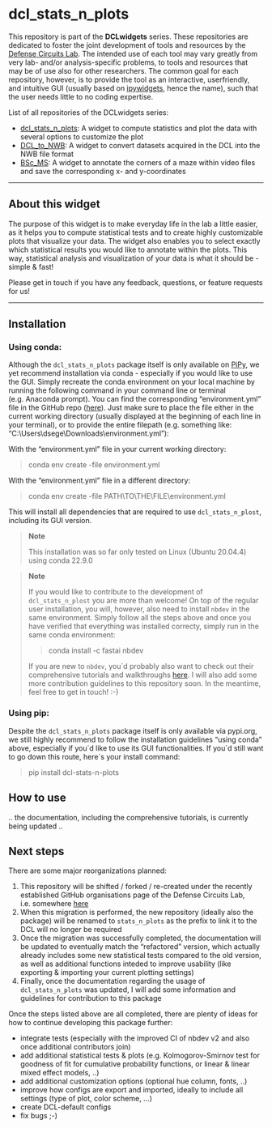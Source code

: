 dcl_stats_n\_plots
================

<!-- WARNING: THIS FILE WAS AUTOGENERATED! DO NOT EDIT! -->

This repository is part of the **DCLwidgets** series. These repositories
are dedicated to foster the joint development of tools and resources by
the [Defense Circuits Lab](https://www.defense-circuits-lab.com/). The
intended use of each tool may vary greatly from very lab- and/or
analysis-specific problems, to tools and resources that may be of use
also for other researchers. The common goal for each repository,
however, is to provide the tool as an interactive, userfriendly, and
intuitive GUI (usually based on
[ipywidgets](https://ipywidgets.readthedocs.io/en/stable/), hence the
name), such that the user needs little to no coding expertise.

List of all repositories of the DCLwidgets series: <br>

- [dcl_stats_n\_plots](https://github.com/DSegebarth/dcl_stats_n_plots/):
  A widget to compute statistics and plot the data with several options
  to customize the plot
- [DCL_to_NWB](https://github.com/DSegebarth/DCL_to_NWB/): A widget to
  convert datasets acquired in the DCL into the NWB file format
- [BSc_MS](https://github.com/DSegebarth/BSc_MS/): A widget to annotate
  the corners of a maze within video files and save the corresponding x-
  and y-coordinates

------------------------------------------------------------------------

## About this widget

The purpose of this widget is to make everyday life in the lab a little
easier, as it helps you to compute statistical tests and to create
highly customizable plots that visualize your data. The widget also
enables you to select exactly which statistical results you would like
to annotate within the plots. This way, statistical analysis and
visualization of your data is what it should be - simple & fast!

Please get in touch if you have any feedback, questions, or feature
requests for us!

------------------------------------------------------------------------

## Installation

### Using conda:

Although the `dcl_stats_n_plots` package itself is only available on
[PiPy](https://pypi.org/project/dcl-stats-n-plots/), we yet recommend
installation via conda - especially if you would like to use the GUI.
Simply recreate the conda environment on your local machine by running
the following command in your command line or terminal (e.g. Anaconda
prompt). You can find the corresponding “environment.yml” file in the
GitHub repo
([here](https://github.com/DSegebarth/dcl_stats_n_plots/blob/master/environment.yml)).
Just make sure to place the file either in the current working directory
(usually displayed at the beginning of each line in your terminal), or
to provide the entire filepath (e.g. something like:
“C:\Users\dsege\Downloads\environment.yml”):

With the “environment.yml” file in your current working directory: <br>

> conda env create -file environment.yml

With the “environment.yml” file in a different directory: <br>

> conda env create -file PATH\TO\THE\FILE\environment.yml

This will install all dependencies that are required to use
`dcl_stats_n_plost`, including its GUI version.

<div>

> **Note**
>
> This installation was so far only tested on Linux (Ubuntu 20.04.4)
> using conda 22.9.0

</div>

<div>

> **Note**
>
> If you would like to contribute to the development of
> `dcl_stats_n_plost` you are more than welcome! On top of the regular
> user installation, you will, however, also need to install `nbdev` in
> the same environment. Simply follow all the steps above and once you
> have verified that everything was installed correcty, simply run in
> the same conda environment:
>
> > conda install -c fastai nbdev
>
> If you are new to `nbdev`, you´d probably also want to check out their
> comprehensive tutorials and walkthroughs
> [here](https://nbdev.fast.ai/tutorials/). I will also add some more
> contribution guidelines to this repository soon. In the meantime, feel
> free to get in touch! :-)

</div>

### Using pip:

Despite the `dcl_stats_n_plots` package itself is only available via
pypi.org, we still highly recommend to follow the installation
guidelines “using conda” above, especially if you´d like to use its GUI
functionalities. If you´d still want to go down this route, here´s your
install command:

> pip install dcl-stats-n-plots

## How to use

.. the documentation, including the comprehensive tutorials, is
currently being updated ..

## Next steps

There are some major reorganizations planned:

1)  This repository will be shifted / forked / re-created under the
    recently established GitHub organisations page of the Defense
    Circuits Lab, i.e. somewhere
    [here](https://github.com/orgs/Defense-Circuits-Lab/repositories)
2)  When this migration is performed, the new repository (ideally also
    the package) will be renamed to `stats_n_plots` as the prefix to
    link it to the DCL will no longer be required
3)  Once the migration was successfully completed, the documentation
    will be updated to eventually match the “refactored” version, which
    actually already includes some new statistical tests compared to the
    old version, as well as additional functions inteded to improve
    usability (like exporting & importing your current plotting
    settings)
4)  Finally, once the documentation regarding the usage of
    `dcl_stats_n_plots` was updated, I will add some information and
    guidelines for contribution to this package

Once the steps listed above are all completed, there are plenty of ideas
for how to continue developing this package further:

- integrate tests (especially with the improved CI of nbdev v2 and also
  once additional contributors join)
- add additional statistical tests & plots (e.g. Kolmogorov-Smirnov test
  for goodness of fit for cumulative probability functions, or linear &
  linear mixed effect models, ..)
- add additional customization options (optional hue column, fonts, ..)
- improve how configs are export and imported, ideally to include all
  settings (type of plot, color scheme, …)
- create DCL-default configs
- fix bugs ;-)
